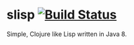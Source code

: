 slisp [![Build Status](https://travis-ci.org/jedrz/slisp.png?branch=master)](https://travis-ci.org/jedrz/slisp)
=====

Simple, Clojure like Lisp written in Java 8.
